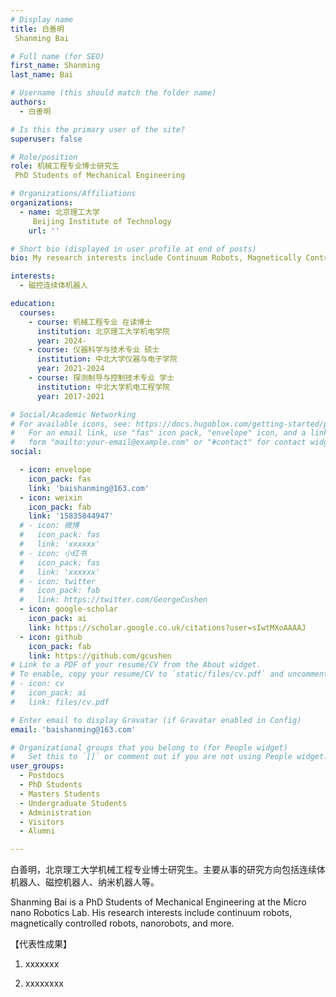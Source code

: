 ```yaml
---
# Display name
title: 白善明
 Shanming Bai 

# Full name (for SEO)
first_name: Shanming
last_name: Bai

# Username (this should match the folder name)
authors:
  - 白善明

# Is this the primary user of the site?
superuser: false

# Role/position
role: 机械工程专业博士研究生 
 PhD Students of Mechanical Engineering

# Organizations/Affiliations
organizations:
  - name: 北京理工大学 
     Beijing Institute of Technology
    url: ''

# Short bio (displayed in user profile at end of posts)
bio: My research interests include Continuum Robots, Magnetically Controlled Robots, Nanorobots, and more.

interests:
  - 磁控连续体机器人

education:
  courses:
    - course: 机械工程专业 在读博士
      institution: 北京理工大学机电学院
      year: 2024-
    - course: 仪器科学与技术专业 硕士
      institution: 中北大学仪器与电子学院
      year: 2021-2024
    - course: 探测制导与控制技术专业 学士
      institution: 中北大学机电工程学院
      year: 2017-2021

# Social/Academic Networking
# For available icons, see: https://docs.hugoblox.com/getting-started/page-builder/#icons
#   For an email link, use "fas" icon pack, "envelope" icon, and a link in the
#   form "mailto:your-email@example.com" or "#contact" for contact widget.
social:

  - icon: envelope
    icon_pack: fas
    link: 'baishanming@163.com'
  - icon: weixin
    icon_pack: fab
    link: '15835844947'
  # - icon: 微博
  #   icon_pack: fas
  #   link: 'xxxxxx'
  # - icon: 小红书
  #   icon_pack: fas
  #   link: 'xxxxxx'
  # - icon: twitter
  #   icon_pack: fab
  #   link: https://twitter.com/GeorgeCushen
  - icon: google-scholar
    icon_pack: ai
    link: https://scholar.google.co.uk/citations?user=sIwtMXoAAAAJ
  - icon: github
    icon_pack: fab
    link: https://github.com/gcushen
# Link to a PDF of your resume/CV from the About widget.
# To enable, copy your resume/CV to `static/files/cv.pdf` and uncomment the lines below.
# - icon: cv
#   icon_pack: ai
#   link: files/cv.pdf

# Enter email to display Gravatar (if Gravatar enabled in Config)
email: 'baishanming@163.com'

# Organizational groups that you belong to (for People widget)
#   Set this to `[]` or comment out if you are not using People widget.
user_groups:
  - Postdocs
  - PhD Students
  - Masters Students
  - Undergraduate Students
  - Administration
  - Visitors
  - Alumni

---
```


白善明，北京理工大学机械工程专业博士研究生。主要从事的研究方向包括连续体机器人、磁控机器人、纳米机器人等。

Shanming Bai is a PhD Students of Mechanical Engineering at the Micro nano Robotics Lab. His research interests include continuum robots, magnetically controlled robots, nanorobots, and more.

【代表性成果】
 
1. xxxxxxx

2. xxxxxxxx
